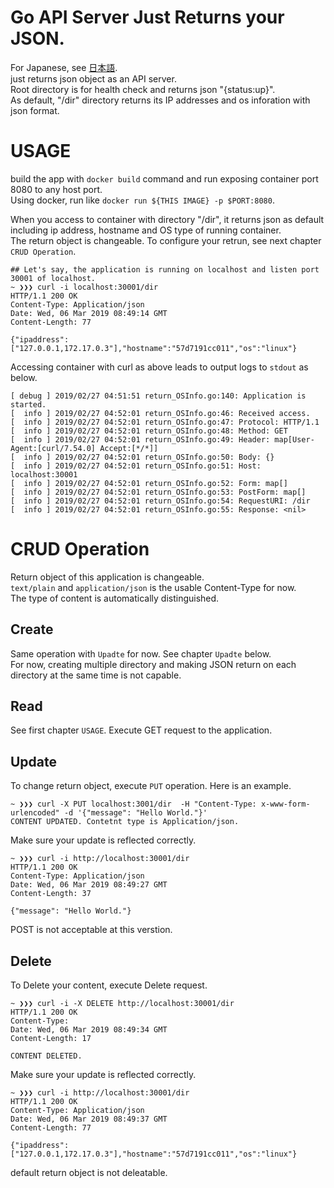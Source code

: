 # Go API Server Just Returns your JSON.

For Japanese, see [日本語](/README_jp.md).  
just returns json object as an API server.  
Root directory is for health check and returns json "{status:up}".  
As default, "/dir" directory returns its IP addresses and os inforation with json format.

# USAGE
build the app with `docker build` command and run exposing container port 8080 to any host port.  
Using docker, run like `docker run ${THIS IMAGE} -p $PORT:8080`.  

When you access to container with directory "/dir", it returns json as default including ip address, hostname and OS type of running container.  
The return object is changeable. To configure your retrun, see next chapter `CRUD Operation`.
```
## Let's say, the application is running on localhost and listen port 30001 of localhost.
~ ❯❯❯ curl -i localhost:30001/dir
HTTP/1.1 200 OK
Content-Type: Application/json
Date: Wed, 06 Mar 2019 08:49:14 GMT
Content-Length: 77

{"ipaddress":["127.0.0.1,172.17.0.3"],"hostname":"57d7191cc011","os":"linux"}
```

Accessing container with curl as above leads to output logs to `stdout` as below.
```
[ debug ] 2019/02/27 04:51:51 return_OSInfo.go:140: Application is started.
[  info ] 2019/02/27 04:52:01 return_OSInfo.go:46: Received access.
[  info ] 2019/02/27 04:52:01 return_OSInfo.go:47: Protocol: HTTP/1.1
[  info ] 2019/02/27 04:52:01 return_OSInfo.go:48: Method: GET
[  info ] 2019/02/27 04:52:01 return_OSInfo.go:49: Header: map[User-Agent:[curl/7.54.0] Accept:[*/*]]
[  info ] 2019/02/27 04:52:01 return_OSInfo.go:50: Body: {}
[  info ] 2019/02/27 04:52:01 return_OSInfo.go:51: Host: localhost:30001
[  info ] 2019/02/27 04:52:01 return_OSInfo.go:52: Form: map[]
[  info ] 2019/02/27 04:52:01 return_OSInfo.go:53: PostForm: map[]
[  info ] 2019/02/27 04:52:01 return_OSInfo.go:54: RequestURI: /dir
[  info ] 2019/02/27 04:52:01 return_OSInfo.go:55: Response: <nil>
```

# CRUD Operation
Return object of this application is changeable.  
`text/plain` and `application/json` is the usable Content-Type  for now.  
The type of content is automatically distinguished.  

## Create
Same operation with `Upadte` for now. See chapter `Upadte` below.  
For now, creating multiple directory and making JSON return on each directory at the same time is not capable.

## Read
See first chapter `USAGE`. Execute GET request to the application.

## Update
To change return object, execute `PUT` operation. Here is an example.
```
~ ❯❯❯ curl -X PUT localhost:3001/dir  -H "Content-Type: x-www-form-urlencoded" -d '{"message": "Hello World."}'
CONTENT UPDATED. Contetnt type is Application/json.
```

Make sure your update is reflected correctly.
```
~ ❯❯❯ curl -i http://localhost:30001/dir
HTTP/1.1 200 OK
Content-Type: Application/json
Date: Wed, 06 Mar 2019 08:49:27 GMT
Content-Length: 37

{"message": "Hello World."}
```

POST is not acceptable at this verstion.

## Delete
To Delete your content, execute Delete request.

```
~ ❯❯❯ curl -i -X DELETE http://localhost:30001/dir
HTTP/1.1 200 OK
Content-Type:
Date: Wed, 06 Mar 2019 08:49:34 GMT
Content-Length: 17

CONTENT DELETED.
```

Make sure your update is reflected correctly.
```
~ ❯❯❯ curl -i http://localhost:30001/dir
HTTP/1.1 200 OK
Content-Type: Application/json
Date: Wed, 06 Mar 2019 08:49:37 GMT
Content-Length: 77

{"ipaddress":["127.0.0.1,172.17.0.3"],"hostname":"57d7191cc011","os":"linux"}
```

default return object is not deleatable.
